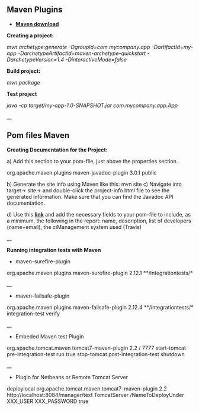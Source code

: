 
## Maven Plugins


* <a href="https://maven.apache.org/download.cgi" target="_blank">**Maven download**</a>

**Creating a project:**

_mvn archetype:generate -DgroupId=com.mycompany.app -DartifactId=my-app -DarchetypeArtifactId=maven-archetype-quickstart -DarchetypeVersion=1.4 -DinteractiveMode=false_


**Build project:**

_mvn package_

**Test project**

_java -cp target/my-app-1.0-SNAPSHOT.jar com.mycompany.app.App_

__

## Pom files Maven

**Creating Documentation for the Project:**

a) Add this section to your pom-file, just above the properties section.

<reporting>
    <plugins>
      <plugin>
        <groupId>org.apache.maven.plugins</groupId>
        <artifactId>maven-javadoc-plugin</artifactId>
        <version>3.0.1</version>
        <configuration>
          <show>public</show>
        </configuration>
      </plugin>
    </plugins>
</reporting>

b) Generate the site info using Maven like this: mvn site
c) Navigate into target→ site→ and double-click the project-info.html file to see the generated information. Make sure that you can find the Javadoc API documentation.

d) Use this <a href="https://maven.apache.org/ref/3.6.0/maven-model/maven.html" target="_blank">**link**</a> and add the necessary  fields to your pom-file to include, as a minimum, the following in the report: name, description, list of developers (name+email), the ciManagement system used (Travis)

__

**Running integration tests with Maven**

* maven-surefire-plugin

<plugin>
    <groupId>org.apache.maven.plugins</groupId>
    <artifactId>maven-surefire-plugin</artifactId>
    <version>2.12.1</version>
    <configuration>
       <excludes>
          <exclude>**/integrationtests/*</exclude>
       </excludes>
    </configuration>
</plugin>

__

* maven-failsafe-plugin

<plugin>
   <groupId>org.apache.maven.plugins</groupId>
   <artifactId>maven-failsafe-plugin</artifactId>
   <version>2.12.4</version>
   <configuration>
     <includes>
       <include>**/integrationtests/*</include>
     </includes>
   </configuration>
   <executions>
     <execution>
       <goals>
         <goal>integration-test</goal>
         <goal>verify</goal>
       </goals>
     </execution>
   </executions>
</plugin>

__


* Embeded Maven test Plugin

<plugin>  
   <groupId>org.apache.tomcat.maven</groupId>  
   <artifactId>tomcat7-maven-plugin</artifactId>  
   <version>2.2</version>  
   <configuration>  
     <path>/</path>
     <port>7777</port>
   </configuration>
   <executions>
     <execution>
       <id>start-tomcat</id>
       <phase>pre-integration-test</phase>
       <goals>
         <goal>run</goal>
       </goals>
       <configuration>
         <fork>true</fork>
       </configuration>
     </execution>
     <execution>
       <id>stop-tomcat</id>
       <phase>post-integration-test</phase>
       <goals>
         <goal>shutdown</goal>
       </goals>
     </execution>
   </executions>
</plugin>

__

* Plugin for Netbeans or Remote Tomcat Server

<profile>
  <id>deploylocal</id>
  <build>
    <plugins>
      <plugin>  
        <groupId>org.apache.tomcat.maven</groupId>  
        <artifactId>tomcat7-maven-plugin</artifactId>  
        <version>2.2</version>  
        <configuration>
         <url>http://localhost:8084/manager/text</url>  
         <server>TomcatServer</server>
         <path>/NameToDeployUnder</path>
         <username>XXX_USER</username>
         <password>XXX_PASSWORD</password>
         <update>true</update>
        </configuration>  
      </plugin>
    </plugins>
  </build>
</profile>














